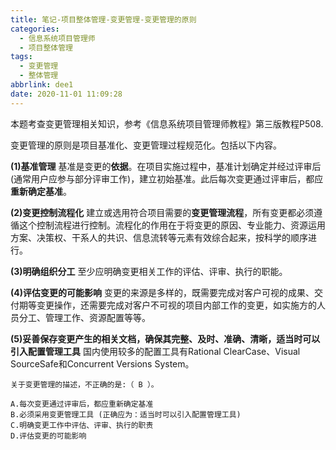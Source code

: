 ```yaml
---
title: 笔记-项目整体管理-变更管理-变更管理的原则
categories:
  - 信息系统项目管理师
  - 项目整体管理
tags:
  - 变更管理
  - 整体管理
abbrlink: dee1
date: 2020-11-01 11:09:28
---
```


本题考查变更管理相关知识，参考《信息系统项目管理师教程》第三版教程P508.

变更管理的原则是项目基准化、变更管理过程规范化。包括以下内容。

**(1)基准管理**
基准是变更的**依据**。在项目实施过程中，基准计划确定并经过评审后(通常用户应参与部分评审工作)，建立初始基准。此后每次变更通过评审后，都应**重新确定基准**。

**(2)变更控制流程化**
建立或选用符合项目需要的**变更管理流程**，所有变更都必须遵循这个控制流程进行控制。流程化的作用在于将变更的原因、专业能力、资源运用方案、决策权、干系人的共识、信息流转等元素有效综合起来，按科学的顺序进行。

**(3)明确组织分工**
至少应明确变更相关工作的评估、评审、执行的职能。

**(4)评估变更的可能影响**
变更的来源是多样的，既需要完成对客户可视的成果、交付期等变更操作，还需要完成对客户不可视的项目内部工作的变更，如实施方的人员分工、管理工作、资源配置等等。

**(5)妥善保存变更产生的相关文档，确保其完整、及时、准确、清晰，适当时可以引入配置管理工具**
国内使用较多的配置工具有Rational ClearCase、Visual SourceSafe和Concurrent Versions System。

    关于变更管理的描述，不正确的是:（ B ）。

    A.每次变更通过评审后，都应重新确定基准
    B.必须采用变更管理工具 (正确应为：适当时可以引入配置管理工具)
    C.明确变更工作中评估、评审、执行的职责
    D.评估变更的可能影响
